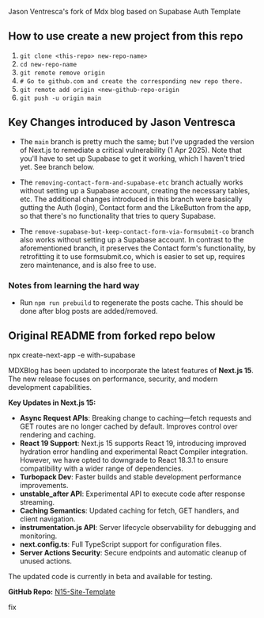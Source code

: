 Jason Ventresca's fork of Mdx blog based on Supabase Auth Template

## How to use create a new project from this repo
1. `git clone <this-repo> new-repo-name>`
2. `cd new-repo-name`
3. `git remote remove origin`
4. `# Go to github.com and create the corresponding new repo there.`
5. `git remote add origin <new-github-repo-origin`
6. `git push -u origin main`

## Key Changes introduced by Jason Ventresca

- The `main` branch is pretty much the same; but I've upgraded the version of Next.js to remediate a critical vulnerability (1 Apr 2025). Note that you'll have to set up Supabase to get it working, which I haven't tried yet. See branch below.

- The `removing-contact-form-and-supabase-etc` branch actually works without setting up a Supabase account, creating the necessary tables, etc. The additional changes introduced in this branch were basically gutting the Auth (login), Contact form and the LikeButton from the app, so that there's no functionality that tries to query Supabase.

- The `remove-supabase-but-keep-contact-form-via-formsubmit-co` branch also works without setting up a Supabase account. In contrast to the aforementioned branch, it preserves the Contact form's functionality, by retrofitting it to use formsubmit.co, which is easier to set up, requires zero maintenance, and is also free to use.

### Notes from learning the hard way

- Run `npm run prebuild` to regenerate the posts cache. This should be done after blog posts are added/removed.


## Original README from forked repo below
npx create-next-app -e with-supabase

MDXBlog has been updated to incorporate the latest features of **Next.js 15**. The new release focuses on performance, security, and modern development capabilities.

**Key Updates in Next.js 15:**

- **Async Request APIs**: Breaking change to caching—fetch requests and GET routes are no longer cached by default. Improves control over rendering and caching.
- **React 19 Support**: Next.js 15 supports React 19, introducing improved hydration error handling and experimental React Compiler integration. However, we have opted to downgrade to React 18.3.1 to ensure compatibility with a wider range of dependencies.
- **Turbopack Dev**: Faster builds and stable development performance improvements.
- **unstable_after API**: Experimental API to execute code after response streaming.
- **Caching Semantics**: Updated caching for fetch, GET handlers, and client navigation.
- **instrumentation.js API**: Server lifecycle observability for debugging and monitoring.
- **next.config.ts**: Full TypeScript support for configuration files.
- **Server Actions Security**: Secure endpoints and automatic cleanup of unused actions.

The updated code is currently in beta and available for testing.

**GitHub Repo:** [N15-Site-Template](https://github.com/owolfdev/N15-Site-Template)

fix
